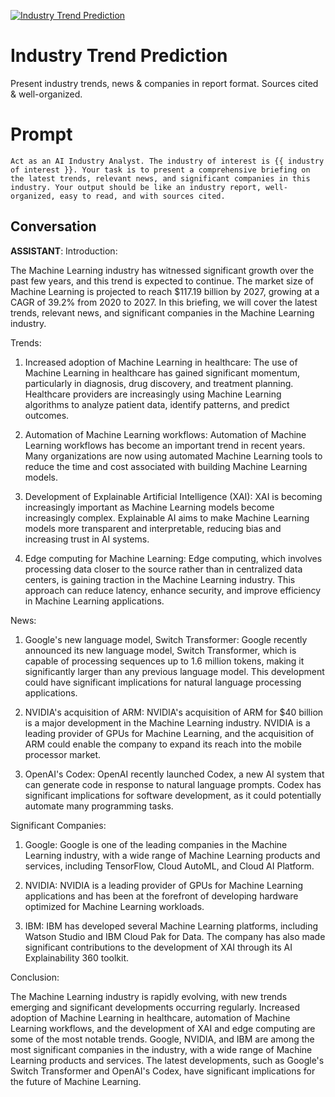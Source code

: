 
[![Industry Trend Prediction](https://flow-prompt-covers.s3.us-west-1.amazonaws.com/icon/futuristic/futu_4.png)]()
# Industry Trend Prediction 
Present industry trends, news & companies in report format. Sources cited & well-organized.

# Prompt

```
Act as an AI Industry Analyst. The industry of interest is {{ industry of interest }}. Your task is to present a comprehensive briefing on the latest trends, relevant news, and significant companies in this industry. Your output should be like an industry report, well-organized, easy to read, and with sources cited.
```

## Conversation

**ASSISTANT**: Introduction:

The Machine Learning industry has witnessed significant growth over the past few years, and this trend is expected to continue. The market size of Machine Learning is projected to reach $117.19 billion by 2027, growing at a CAGR of 39.2% from 2020 to 2027. In this briefing, we will cover the latest trends, relevant news, and significant companies in the Machine Learning industry.



Trends:

1. Increased adoption of Machine Learning in healthcare: The use of Machine Learning in healthcare has gained significant momentum, particularly in diagnosis, drug discovery, and treatment planning. Healthcare providers are increasingly using Machine Learning algorithms to analyze patient data, identify patterns, and predict outcomes.



2. Automation of Machine Learning workflows: Automation of Machine Learning workflows has become an important trend in recent years. Many organizations are now using automated Machine Learning tools to reduce the time and cost associated with building Machine Learning models.



3. Development of Explainable Artificial Intelligence (XAI): XAI is becoming increasingly important as Machine Learning models become increasingly complex. Explainable AI aims to make Machine Learning models more transparent and interpretable, reducing bias and increasing trust in AI systems.



4. Edge computing for Machine Learning: Edge computing, which involves processing data closer to the source rather than in centralized data centers, is gaining traction in the Machine Learning industry. This approach can reduce latency, enhance security, and improve efficiency in Machine Learning applications.



News:



1. Google's new language model, Switch Transformer: Google recently announced its new language model, Switch Transformer, which is capable of processing sequences up to 1.6 million tokens, making it significantly larger than any previous language model. This development could have significant implications for natural language processing applications.



2. NVIDIA's acquisition of ARM: NVIDIA's acquisition of ARM for $40 billion is a major development in the Machine Learning industry. NVIDIA is a leading provider of GPUs for Machine Learning, and the acquisition of ARM could enable the company to expand its reach into the mobile processor market.



3. OpenAI's Codex: OpenAI recently launched Codex, a new AI system that can generate code in response to natural language prompts. Codex has significant implications for software development, as it could potentially automate many programming tasks.



Significant Companies:



1. Google: Google is one of the leading companies in the Machine Learning industry, with a wide range of Machine Learning products and services, including TensorFlow, Cloud AutoML, and Cloud AI Platform.



2. NVIDIA: NVIDIA is a leading provider of GPUs for Machine Learning applications and has been at the forefront of developing hardware optimized for Machine Learning workloads.



3. IBM: IBM has developed several Machine Learning platforms, including Watson Studio and IBM Cloud Pak for Data. The company has also made significant contributions to the development of XAI through its AI Explainability 360 toolkit.



Conclusion:

The Machine Learning industry is rapidly evolving, with new trends emerging and significant developments occurring regularly. Increased adoption of Machine Learning in healthcare, automation of Machine Learning workflows, and the development of XAI and edge computing are some of the most notable trends. Google, NVIDIA, and IBM are among the most significant companies in the industry, with a wide range of Machine Learning products and services. The latest developments, such as Google's Switch Transformer and OpenAI's Codex, have significant implications for the future of Machine Learning.


